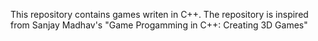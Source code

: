 This repository contains games writen in C++. The repository is inspired from Sanjay Madhav's "Game Progamming in C++: Creating 3D Games"
